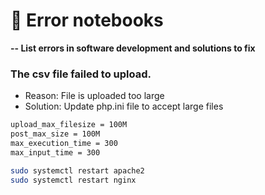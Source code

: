 # 🚀 Error notebooks

**-- List errors in software development and solutions to fix**

### The csv file failed to upload.
+ Reason: File is uploaded too large
+ Solution: Update php.ini file to accept large files

```bash
upload_max_filesize = 100M
post_max_size = 100M
max_execution_time = 300
max_input_time = 300

sudo systemctl restart apache2
sudo systemctl restart nginx
```



